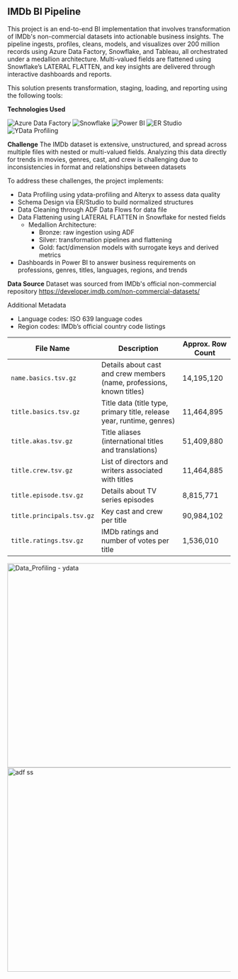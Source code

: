 ## IMDb BI Pipeline

This project is an end-to-end BI implementation that involves transformation of IMDb's non-commercial datasets into actionable business insights. The pipeline ingests, profiles, cleans, models, and visualizes over 200 million records using Azure Data Factory, Snowflake, and Tableau, all orchestrated under a medallion architecture. Multi-valued fields are flattened using Snowflake’s LATERAL FLATTEN, and key insights are delivered through interactive dashboards and reports.

This solution presents transformation, staging, loading, and reporting using the following tools:

**Technologies Used**

<!-- Badge Row: Each badge on the same line with proper Markdown! -->
![Azure Data Factory](https://img.shields.io/badge/Azure%20Data%20Factory-0078D4?style=for-the-badge&logo=azuredatafactory&logoColor=black)
![Snowflake](https://img.shields.io/badge/Snowflake-29B5E8?style=for-the-badge&logo=snowflake&logoColor=white)
![Power BI](https://img.shields.io/badge/Power%20BI-F2C811?style=for-the-badge&logo=powerbi&logoColor=black)
![ER Studio](https://img.shields.io/badge/ER%20Studio-0071bc?style=for-the-badge)
![YData Profiling](https://img.shields.io/badge/YData%20Profiling-ffd43b?style=for-the-badge&logo=python&logoColor=white)


**Challenge** 
The IMDb dataset is extensive, unstructured, and spread across multiple files with nested or multi-valued fields. Analyzing this data directly for trends in movies, genres, cast, and crew is challenging due to inconsistencies in format and relationships between datasets

To address these challenges, the project implements:

* Data Profiling using ydata-profiling and Alteryx to assess data quality
* Schema Design via ER/Studio to build normalized structures
* Data Cleaning through ADF Data Flows for data file
* Data Flattening using LATERAL FLATTEN in Snowflake for nested fields
    * Medallion Architecture:
        * Bronze: raw ingestion using ADF
        * Silver: transformation pipelines and flattening
        * Gold: fact/dimension models with surrogate keys and derived metrics
* Dashboards in Power BI to answer business requirements on professions, genres, titles, languages, regions, and trends

**Data Source**
Dataset was sourced from IMDb's official non-commercial repository
https://developer.imdb.com/non-commercial-datasets/

Additional Metadata
* Language codes: ISO 639 language codes
* Region codes: IMDb’s official country code listings

| File Name                  | Description                                                     | Approx. Row Count |
|----------------------------|-----------------------------------------------------------------|-------------------|
| `name.basics.tsv.gz`       | Details about cast and crew members (name, professions, known titles)      | 14,195,120        |
| `title.basics.tsv.gz`      | Title data (title type, primary title, release year, runtime, genres) | 11,464,895        |
| `title.akas.tsv.gz`        | Title aliases (international titles and translations)            | 51,409,880        |
| `title.crew.tsv.gz`        | List of directors and writers associated with titles             | 11,464,885        |
| `title.episode.tsv.gz`     | Details about TV series episodes                                 | 8,815,771         |
| `title.principals.tsv.gz`  | Key cast and crew per title                                     | 90,984,102        |
| `title.ratings.tsv.gz`     | IMDb ratings and number of votes per title                      | 1,536,010         |



<img width="857" height="460" alt="Data_Profiling - ydata" src="https://github.com/user-attachments/assets/39b2c88f-33d1-4039-b29a-3c20083505fe" />

<img width="857" height="460" alt="adf ss" src="https://github.com/user-attachments/assets/71b4a1c3-c054-4022-b03e-60649dbd1124" />





